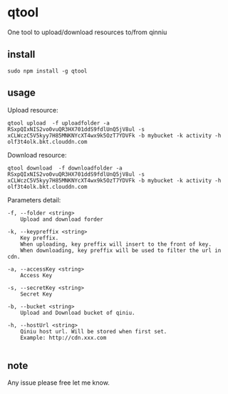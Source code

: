 # qtool

One tool to upload/download resources to/from qinniu

## install
```
sudo npm install -g qtool
```

## usage

Upload resource:

```
qtool upload  -f uploadfolder -a RSxpQIxNIS2vo0vuQR3HX701ddS9fdlUnQ5jV8ul -s xCLWczC5V5kyy7H85MNKNYcXT4wx9k5OzT7YDVFk -b mybucket -k activity -h olf3t4olk.bkt.clouddn.com
```

Download resource:

```
qtool download  -f downloadfolder -a RSxpQIxNIS2vo0vuQR3HX701ddS9fdlUnQ5jV8ul -s xCLWczC5V5kyy7H85MNKNYcXT4wx9k5OzT7YDVFk -b mybucket -k activity -h olf3t4olk.bkt.clouddn.com
```


Parameters detail:

```
-f, --folder <string> 
    Upload and download forder
    
-k, --keypreffix <string> 
    Key preffix. 
    When uploading, key preffix will insert to the front of key. 
    When downloading, key preffix will be used to filter the url in cdn.
    
-a, --accessKey <string>
    Access Key
    
-s, --secretKey <string> 
    Secret Key  
      
-b, --bucket <string>
    Upload and Download bucket of qiniu.
    
-h, --hostUrl <string>
    Qiniu host url. Will be stored when first set.
    Example: http://cdn.xxx.com    
    
```

## note
Any issue please free let me know.


